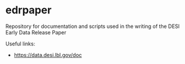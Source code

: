 # edrpaper
Repository for documentation and scripts used in the writing of the DESI Early Data Release Paper

Useful links:
  * https://data.desi.lbl.gov/doc

